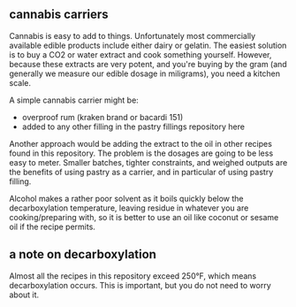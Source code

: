 cannabis carriers
---
Cannabis is easy to add to things. Unfortunately most commercially available edible products include either dairy or gelatin. The easiest solution is to buy a CO2 or water extract and cook something yourself. However, because these extracts are very potent, and you're buying by the gram (and generally we measure our edible dosage in miligrams), you need a kitchen scale.

A simple cannabis carrier might be:

- overproof rum (kraken brand or bacardi 151)
- added to any other filling in the pastry fillings repository here

Another approach would be adding the extract to the oil in other recipes found in this repository. The problem is the dosages are going to be less easy to meter. Smaller batches, tighter constraints, and weighed outputs are the benefits of using pastry as a carrier, and in particular of using pastry filling.

Alcohol makes a rather poor solvent as it boils quickly below the decarboxylation temperature, leaving residue in whatever you are cooking/preparing with, so it is better to use an oil like coconut or sesame oil if the recipe permits.

a note on decarboxylation
---
Almost all the recipes in this repository exceed 250°F, which means decarboxylation occurs. This is important, but you do not need to worry about it.
